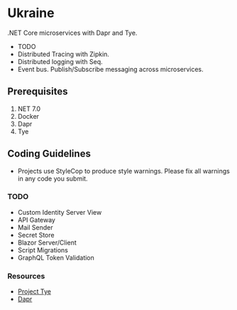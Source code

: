 # Ukraine
.NET Core microservices with Dapr and Tye.
- TODO
- Distributed Tracing with Zipkin.
- Distributed logging with Seq.
- Event bus. Publish/Subscribe messaging across microservices.

## Prerequisites

1. NET 7.0
2. Docker
3. Dapr
4. Tye

## Coding Guidelines
- Projects use StyleCop to produce style warnings. Please fix all warnings in any code you submit.

### TODO
- Custom Identity Server View
- API Gateway
- Mail Sender
- Secret Store
- Blazor Server/Client
- Script Migrations
- GraphQL Token Validation

### Resources

- [Project Tye](https://github.com/dotnet/tye)
- [Dapr](https://github.com/dapr/dapr)